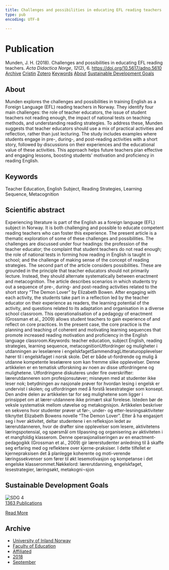 ```yaml
---
title: Challenges and possibilities in educating EFL reading teachers
type: pub
encoding: UTF-8

---
```

<h1>Publication</h1>
<article id="csl-bib-container-G884TZRV" class="csl-bib-container">
  <div class="csl-bib-body"> <div class="csl-entry">Munden, J. H. (2018). Challenges and possibilities in educating EFL reading teachers. <i>Acta Didactica Norge</i>, <i>12</i>(2), 6. <a href="https://doi.org/10.5617/adno.5610">https://doi.org/10.5617/adno.5610</a></div> </div>
  <div class="csl-bib-buttons">
    <a href="#taxonomy-article-G884TZRV" alt="archive" class="csl-bib-button">Archive</a>
    <a href="https://app.cristin.no/results/show.jsf?id=1612000" alt="Cristin" class="csl-bib-button">Cristin</a>
    <a href="http://zotero.org/groups/5881554/items/G884TZRV" alt="Zotero" class="csl-bib-button">Zotero</a>
    <a href="#keywords-article-G884TZRV" alt="keywords" class="csl-bib-button">Keywords</a>
    <a href="#about-article-G884TZRV" alt="about_pub" class="csl-bib-button">About</a>
    <a href="#sdg-article-G884TZRV" alt="sdg" class="csl-bib-button">Sustainable Development Goals</a>
  </div>
  <div id="csl-bib-meta-container-G884TZRV"></div>
</article>
<div id="csl-bib-meta-G884TZRV" class="csl-bib-meta">
  <article id="about-article-G884TZRV" class="about_pub-article">
    <h1>About</h1>
    Munden explores the challenges and possibilities in training English as a Foreign Language (EFL) reading teachers in Norway. They identify four main challenges: the role of teacher educators, the issue of student teachers not reading enough, the impact of national tests on teaching methods, and understanding reading strategies. To address these, Munden suggests that teacher educators should use a mix of practical activities and reflection, rather than just lecturing. The study includes examples where students engage in pre-, during-, and post-reading activities with a short story, followed by discussions on their experiences and the educational value of these activities. This approach helps future teachers plan effective and engaging lessons, boosting students' motivation and proficiency in reading English.
  </article>
  <article id="keywords-article-G884TZRV" class="keywords-article">
    <h1>Keywords</h1>
    Teacher Education, English Subject, Reading Strategies, Learning Sequence, Metacognition
  </article>
  <article id="abstract-article-G884TZRV" class="abstract-article">
    <h1>Scientific abstract</h1>
    Experiencing literature is part of the English as a foreign language (EFL) subject in Norway. It is both challenging and possible to educate competent reading teachers who can foster this experience. The present article is a thematic exploration of some of these challenges and possibilities. The challenges are discussed under four headings: the profession of the teacher educator; the complaint that student teachers do not read enough; the role of national tests in forming how reading in English is taught in school; and the challenge of making sense of the concept of reading strategies. The second part of the article considers possibilities. These are grounded in the principle that teacher educators should not primarily lecture. Instead, they should alternate systematically between enactment and metacognition. The article describes scenarios in which students try out a sequence of pre-, during- and post-reading activities related to the short story “The Demon Lover” by Elizabeth Bowen. After engaging with each activity, the students take part in a reflection led by the teacher educator on their experience as readers, the learning potential of the activity, and questions related to its adaptation and organisation in a diverse school classroom. This operationalisation of a pedagogy of enactment (Grossman et al., 2009) allows student teachers to gain experience of and reflect on core practices. In the present case, the core practice is the planning and teaching of coherent and motivating learning sequences that promote increased reading motivation and proficiency in the English language classroom.Keywords: teacher education, subject English, reading strategies, learning sequence, metacognitionUtfordringer og muligheter i utdanningen av leselærere i engelskfagetSammendragLitteraturopplevelser hører til i engelskfaget i norsk skole. Det er både ut-fordrende og mulig å utdanne kompetente leselærere som kan fremme slike opplevelser. Denne artikkelen er en tematisk utforskning av noen av disse utfordringene og mulighetene. Utfordringene diskuteres under fire overskrifter: lærerutdanneren som profesjonsutøver; misnøyen med at studenter ikke leser nok; betydningen av nasjonale prøver for hvordan lesing i engelsk er undervist i skolen; og utfordringen med å forstå lesestrategier som konsept. Den andre delen av artikkelen tar for seg mulighetene som ligger i prinsippet om at lærer-utdannere ikke primært skal forelese. Isteden bør de veksle systematisk mellom utøvelse og metakognisjon. Artikkelen beskriver en sekvens hvor studenter prøver ut før-, under- og etter-lesningsaktiviteter tilknyttet Elizabeth Bowens novelle “The Demon Lover”. Etter å ha engasjert seg i hver aktivitet, deltar studentene i en refleksjon ledet av lærerutdanneren, hvor de drøfter sine opplevelser som lesere, aktivitetens læringspotensial, og spørsmål om tilpasning og organisering av aktiviteten i et mangfoldig klasserom. Denne operasjonaliseringen av en enactment-pedagogikk (Grossman et al., 2009) gir lærerstudenter anledning til å skaffe seg erfaring med og reflektere over kjerne-praksiser. I dette tilfellet er kjernepraksisen det å planlegge koherente og moti-verende læringssekvenser som fører til økt lesemotivasjon og kompetanse i det engelske klasserommet.Nøkkelord: lærerutdanning, engelskfaget, lesestrategier, læringsøkt, metakogni¬sjon
  </article>
  <article id="sdg-article-G884TZRV" class="sdg-article">
    <h1>Sustainable Development Goals</h1>
    <div class="sdg-container"><div id="sdg4" class="sdg">
        <img src="{{< params subfolder >}}images/sdg/sdg04_en.png" class="image" alt="SDG 4">
        <div class="sdg-overlay">
          <a href="{{< params subfolder >}}en/archive/?sdg=4#archive" class="sdg-publication-count"><span>1363</span> Publications</a>
          <p><a href="https://sdgs.un.org/goals/goal4" class="sdg-read-more">Read More</a></p>
        </div>
      </div></div>
  </article>
  <article id="taxonomy-article-G884TZRV" class="taxonomy-article">
    <h1>Archive</h1>
    <ul>
      <li><a href="{{< params subfolder >}}en/archive/?key=3DCRN523">University of Inland Norway</a></li>
      <li><a href="{{< params subfolder >}}en/archive/?key=WYNZA47F">Faculty of Education</a></li>
      <li><a href="{{< params subfolder >}}en/archive/?key=2ZAN5K7T">Affiliated</a></li>
      <li><a href="{{< params subfolder >}}en/archive/?key=QU482WF9">2018</a></li>
      <li><a href="{{< params subfolder >}}en/archive/?key=WMGWHFDI">September</a></li>
    </ul>
  </article>
</div>
